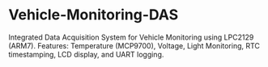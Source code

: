 # Vehicle-Monitoring-DAS
Integrated Data Acquisition System for Vehicle Monitoring using LPC2129 (ARM7). Features: Temperature (MCP9700), Voltage, Light Monitoring, RTC timestamping, LCD display, and UART logging.
